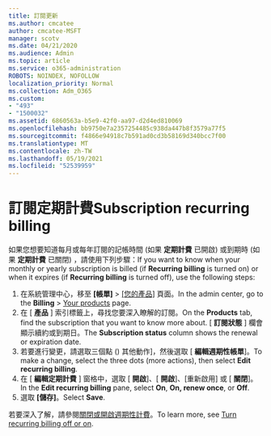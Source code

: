 ```yaml
---
title: 訂閱更新
ms.author: cmcatee
author: cmcatee-MSFT
manager: scotv
ms.date: 04/21/2020
ms.audience: Admin
ms.topic: article
ms.service: o365-administration
ROBOTS: NOINDEX, NOFOLLOW
localization_priority: Normal
ms.collection: Adm_O365
ms.custom:
- "493"
- "1500032"
ms.assetid: 6860563a-b5e9-42f0-aa97-d2d4ed810069
ms.openlocfilehash: bb9750e7a2357254485c938da447b8f3579a77f5
ms.sourcegitcommit: f4866e94918c7b591ad0cd3b58169d340bcc7f00
ms.translationtype: MT
ms.contentlocale: zh-TW
ms.lasthandoff: 05/19/2021
ms.locfileid: "52539959"
---
```

# <a name="subscription-recurring-billing"></a><span data-ttu-id="d8cf2-102">訂閱定期計費</span><span class="sxs-lookup"><span data-stu-id="d8cf2-102">Subscription recurring billing</span></span>

<span data-ttu-id="d8cf2-103">如果您想要知道每月或每年訂閱的記帳時間 (如果 **定期計費** 已開啟) 或到期時 (如果 **定期計費** 已關閉) ，請使用下列步驟：</span><span class="sxs-lookup"><span data-stu-id="d8cf2-103">If you want to know when your monthly or yearly subscription is billed (if **Recurring billing** is turned on) or when it expires (if **Recurring billing** is turned off), use the following steps:</span></span>
  
1. <span data-ttu-id="d8cf2-104">在系統管理中心，移至 **[帳單]** \> [[您的產品]](https://go.microsoft.com/fwlink/p/?linkid=842054) 頁面。</span><span class="sxs-lookup"><span data-stu-id="d8cf2-104">In the admin center, go to the **Billing** \> [Your products](https://go.microsoft.com/fwlink/p/?linkid=842054) page.</span></span>
2. <span data-ttu-id="d8cf2-105">在 [ **產品** ] 索引標籤上，尋找您要深入瞭解的訂閱。</span><span class="sxs-lookup"><span data-stu-id="d8cf2-105">On the **Products** tab, find the subscription that you want to know more about.</span></span> <span data-ttu-id="d8cf2-106">[ **訂閱狀態** ] 欄會顯示續約或到期日。</span><span class="sxs-lookup"><span data-stu-id="d8cf2-106">The **Subscription status** column shows the renewal or expiration date.</span></span>
3. <span data-ttu-id="d8cf2-107">若要進行變更，請選取三個點 () 其他動作]，然後選取 [ **編輯週期性帳單**]。</span><span class="sxs-lookup"><span data-stu-id="d8cf2-107">To make a change, select the three dots (more actions), then select **Edit recurring billing**.</span></span>
4. <span data-ttu-id="d8cf2-108">在 [ **編輯定期計費** ] 窗格中，選取 [ **開啟**]、[ **開啟**]、[重新啟用] 或 [ **關閉**]。</span><span class="sxs-lookup"><span data-stu-id="d8cf2-108">In the **Edit recurring billing** pane, select **On**, **On, renew once**, or **Off**.</span></span>
5. <span data-ttu-id="d8cf2-109">選取 **[儲存]**。</span><span class="sxs-lookup"><span data-stu-id="d8cf2-109">Select **Save**.</span></span>

<span data-ttu-id="d8cf2-110">若要深入了解，請參閱[關閉或開啟週期性計費](/microsoft-365/commerce/subscriptions/renew-your-subscription)。</span><span class="sxs-lookup"><span data-stu-id="d8cf2-110">To learn more, see [Turn recurring billing off or on](/microsoft-365/commerce/subscriptions/renew-your-subscription).</span></span>